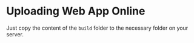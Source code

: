 # Uploading Web App Online

Just copy the content of the `build` folder to the necessary folder on your server.
